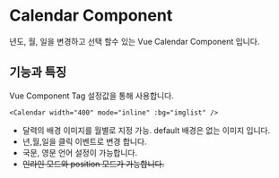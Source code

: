 # Calendar Component

년도, 월, 일을 변경하고 선택 할수 있는 Vue Calendar Component 입니다.

## 기능과 특징

Vue Component Tag 설정값을 통해 사용합니다.
```vue
<Calendar width="400" mode="inline" :bg="imglist" />
```
- 달력의 배경 이미지를 월별로 지정 가능.
default 배경은 없는 이미지 입니다.
- 년,월,일을 클릭 이벤트로 변경 합니다.
- 국문, 영문 언어 설정이 가능합니다. 
- <s>인라인 모드와 position 모드가 가능합니다.</s>

